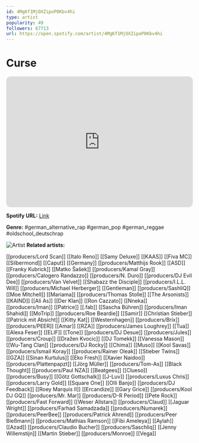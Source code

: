 ```yaml
---
id: 4MgKf1MjOXZipoP0Kbv4hi
type: artist
popularity: 49
followers: 67713
url: https://open.spotify.com/artist/4MgKf1MjOXZipoP0Kbv4hi
---
```

# Curse

<iframe style="border-radius:12px" src="https://open.spotify.com/embed/artist/4MgKf1MjOXZipoP0Kbv4hi" width="100%" height="352" frameBorder="0" allowfullscreen="" allow="autoplay; clipboard-write; encrypted-media; fullscreen; picture-in-picture" loading="lazy"></iframe>

**Spotify URL:** [Link](https://open.spotify.com/artist/4MgKf1MjOXZipoP0Kbv4hi)

**Genre:**  #german_alternative_rap #german_pop #german_reggae #oldschool_deutschrap

![Artist](https://i.scdn.co/image/d4007d9286a3fb0217b55d97df503d2a126d5331)
**Related artists:**

[[producers/Lord Scan]]
[[Italo Reno]]
[[Samy Deluxe]]
[[KAAS]]
[[Fiva MC]]
[[Silbermond]]
[[Caput]]
[[Germany]]
[[producers/Matthijs Rook]]
[[ASD]]
[[Franky Kubrick]]
[[Matko Šašek]]
[[producers/Kamal Gray]]
[[producers/Calogero Randazzo]]
[[producers/N. Duro]]
[[producers/DJ Evil Dee]]
[[producers/Van Velvet]]
[[Shabazz the Disciple]]
[[producers/I.L.L. Will]]
[[producers/Michael Herberger]]
[[Gentleman]]
[[producers/SashliQ]]
[[Moe Mitchell]]
[[Mariama]]
[[producers/Thomas Stolle]]
[[The Arsonists]]
[[KAIND]]
[[Ali As]]
[[Der Klan]]
[[Ron Cazzato]]
[[Nneka]]
[[producers/Iman]]
[[Patrice]]
[[.fab]]
[[Sascha Bühren]]
[[producers/Iman Shahidi]]
[[MoTrip]]
[[producers/Roe Beardie]]
[[Samir]]
[[Christian Stieber]]
[[Patrick mit Absicht]]
[[Kitty Kat]]
[[Westernhagen]]
[[producers/Brix]]
[[producers/PEER]]
[[Amar]]
[[RZA]]
[[producers/James Loughrey]]
[[Tua]]
[[Alexa Feser]]
[[ELIF]]
[[Tone]]
[[producers/DJ Desue]]
[[producers/Jules]]
[[producers/Croup]]
[[Dražen Kvocic]]
[[DJ Tomekk]]
[[Vanessa Mason]]
[[Wu-Tang Clan]]
[[producers/DJ Rocky]]
[[Chima]]
[[Muso]]
[[Kool Savas]]
[[producers/Ismail Koray]]
[[producers/Rainer Oleak]]
[[Stieber Twins]]
[[GZA]]
[[Sinan Kurtulus]]
[[Eko Fresh]]
[[Xavier Naidoo]]
[[producers/Plattenpapzt]]
[[Jörg Müller]]
[[producers/Tom-As]]
[[Black Thought]]
[[producers/Paul NZA]]
[[Beatgees]]
[[Clueso]]
[[producers/Busy]]
[[Götz Gottschalk]]
[[J-Luv]]
[[producers/Luxus Chris]]
[[producers/Larry Gold]]
[[Square One]]
[[Olli Banjo]]
[[producers/DJ Feedback]]
[[Roey Marquis II]]
[[Ercandize]]
[[Gary Grice]]
[[producers/Kool DJ GQ]]
[[producers/Mr. Mar]]
[[producers/D-R Period]]
[[Pete Rock]]
[[producers/Fast Forward]]
[[Weser Allstars]]
[[producers/Claud]]
[[Jaguar Wright]]
[[producers/Farhad Samadzada]]
[[producers/Numarek]]
[[producers/PeerBee]]
[[producers/Patrick Ahrend]]
[[producers/Peer Bießmann]]
[[producers/Mathias Ramson]]
[[Fibi Ameleya]]
[[Aylah]]
[[Azad]]
[[producers/Claudio Bucher]]
[[producers/Saschliq]]
[[Jenny Willemstijn]]
[[Martin Stieber]]
[[producers/Monroe]]
[[Vega]]
